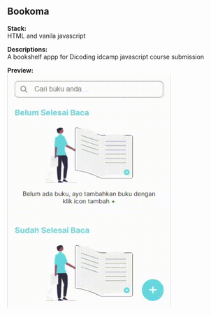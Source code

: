 ## Bookoma

**Stack:**  
HTML and vanila javascript   
 
 **Descriptions:**  
A bookshelf appp for Dicoding idcamp javascript course submission    
   
 **Preview:**  
 <img src="/preview.gif" alt="preview"/>
